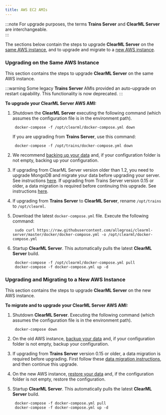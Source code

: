 ```yaml
---
title: AWS EC2 AMIs
---
```


:::note 
For upgrade purposes, the terms **Trains Server** and **ClearML Server** are interchangeable.  
:::
 
The sections below contain the steps to upgrade **ClearML Server** on the [same AWS instance](#upgrading-on-the-same-aws-instance), and 
to upgrade and migrate to a [new AWS instance](#upgrading-and-migrating-to-a-new-aws-instance).

### Upgrading on the Same AWS Instance

This section contains the steps to upgrade **ClearML Server** on the same AWS instance.

:::warning
Some legacy **Trains Server** AMIs provided an auto-upgrade on restart capability. This functionality is now deprecated.
:::

**To upgrade your ClearML Server AWS AMI:**

1. Shutdown the **ClearML Server** executing the following command (which assumes the configuration file is in the environment path). 
    
        docker-compose -f /opt/clearml/docker-compose.yml down

   If you are upgrading from **Trains Server**, use this command:

        docker-compose -f /opt/trains/docker-compose.yml down

1. We recommend [backing up your data](clearml_server_aws_ec2_ami.md#backing-up-and-restoring-data-and-configuration) and, 
   if your configuration folder is not empty, backing up your configuration.

1. If upgrading from ClearML Server version older than 1.2, you need to upgrade MongoDB and migrate your data before upgrading your server. See instructions [here](upgrade_mongo_db.md). 
If upgrading from Trains Server version 0.15 or older, a data migration is required before continuing this upgrade. See instructions [here](clearml_server_es7_migration.md).
   
1. If upgrading from **Trains Server** to **ClearML Server**, rename `/opt/trains` to `/opt/clearml`.

1. Download the latest `docker-compose.yml` file. Execute the following command:

        sudo curl https://raw.githubusercontent.com/allegroai/clearml-server/master/docker/docker-compose.yml -o /opt/clearml/docker-compose.yml
        
1. Startup **ClearML Server**. This automatically pulls the latest **ClearML Server** build.

        docker-compose -f /opt/clearml/docker-compose.yml pull
        docker-compose -f docker-compose.yml up -d

### Upgrading and Migrating to a New AWS Instance

This section contains the steps to upgrade **ClearML Server** on the new AWS instance.

**To migrate and to upgrade your ClearML Server AWS AMI:**

1. Shutdown **ClearML Server**. Executing the following command (which assumes the configuration file is in the environment path).

        docker-compose down

1. On the old AWS instance, [backup your data](clearml_server_aws_ec2_ami.md#backing-up-and-restoring-data-and-configuration) 
   and, if your configuration folder is not empty, backup your configuration.

1. If upgrading from **Trains Server** version 0.15 or older, a data migration is required before upgrading. First follow 
   these [data migration instructions](clearml_server_es7_migration.md), and then continue this upgrade.

1. On the new AWS instance, [restore your data](clearml_server_aws_ec2_ami.md#backing-up-and-restoring-data-and-configuration) and, if the configuration folder is not empty, restore the 
   configuration.

1. Startup **ClearML Server**. This automatically pulls the latest **ClearML Server** build.

        docker-compose -f docker-compose.yml pull
        docker-compose -f docker-compose.yml up -d
